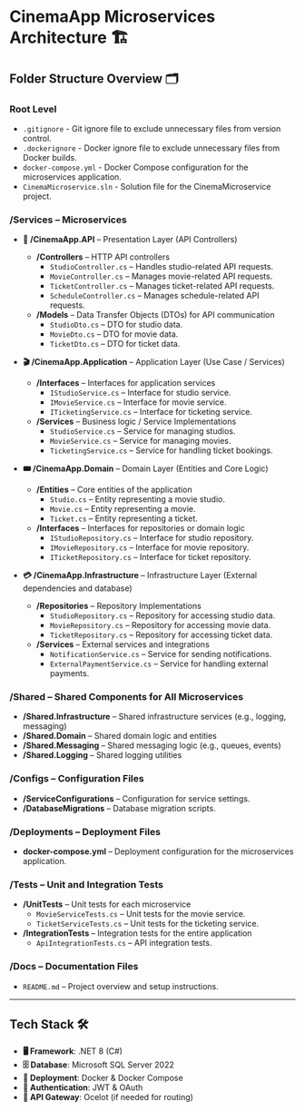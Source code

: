 # CinemaApp Microservices Architecture 🏗️

## Folder Structure Overview 🗂️

### Root Level

- `.gitignore` - Git ignore file to exclude unnecessary files from version control.
- `.dockerignore` - Docker ignore file to exclude unnecessary files from Docker builds.
- `docker-compose.yml` - Docker Compose configuration for the microservices application.
- `CinemaMicroservice.sln` - Solution file for the CinemaMicroservice project.

### /Services – Microservices

- **📅 /CinemaApp.API** – Presentation Layer (API Controllers)
  - **/Controllers** – HTTP API controllers
    - `StudioController.cs` – Handles studio-related API requests.
    - `MovieController.cs` – Manages movie-related API requests.
    - `TicketController.cs` – Manages ticket-related API requests.
    - `ScheduleController.cs` – Manages schedule-related API requests.
  - **/Models** – Data Transfer Objects (DTOs) for API communication
    - `StudioDto.cs` – DTO for studio data.
    - `MovieDto.cs` – DTO for movie data.
    - `TicketDto.cs` – DTO for ticket data.

- **🎬 /CinemaApp.Application** – Application Layer (Use Case / Services)
  - **/Interfaces** – Interfaces for application services
    - `IStudioService.cs` – Interface for studio service.
    - `IMovieService.cs` – Interface for movie service.
    - `ITicketingService.cs` – Interface for ticketing service.
  - **/Services** – Business logic / Service Implementations
    - `StudioService.cs` – Service for managing studios.
    - `MovieService.cs` – Service for managing movies.
    - `TicketingService.cs` – Service for handling ticket bookings.

- **🎟️ /CinemaApp.Domain** – Domain Layer (Entities and Core Logic)
  - **/Entities** – Core entities of the application
    - `Studio.cs` – Entity representing a movie studio.
    - `Movie.cs` – Entity representing a movie.
    - `Ticket.cs` – Entity representing a ticket.
  - **/Interfaces** – Interfaces for repositories or domain logic
    - `IStudioRepository.cs` – Interface for studio repository.
    - `IMovieRepository.cs` – Interface for movie repository.
    - `ITicketRepository.cs` – Interface for ticket repository.

- **💳 /CinemaApp.Infrastructure** – Infrastructure Layer (External dependencies and database)
  - **/Repositories** – Repository Implementations
    - `StudioRepository.cs` – Repository for accessing studio data.
    - `MovieRepository.cs` – Repository for accessing movie data.
    - `TicketRepository.cs` – Repository for accessing ticket data.
  - **/Services** – External services and integrations
    - `NotificationService.cs` – Service for sending notifications.
    - `ExternalPaymentService.cs` – Service for handling external payments.

### /Shared – Shared Components for All Microservices

- **/Shared.Infrastructure** – Shared infrastructure services (e.g., logging, messaging)
- **/Shared.Domain** – Shared domain logic and entities
- **/Shared.Messaging** – Shared messaging logic (e.g., queues, events)
- **/Shared.Logging** – Shared logging utilities

### /Configs – Configuration Files

- **/ServiceConfigurations** – Configuration for service settings.
- **/DatabaseMigrations** – Database migration scripts.

### /Deployments – Deployment Files

- **docker-compose.yml** – Deployment configuration for the microservices application.

### /Tests – Unit and Integration Tests

- **/UnitTests** – Unit tests for each microservice
  - `MovieServiceTests.cs` – Unit tests for the movie service.
  - `TicketServiceTests.cs` – Unit tests for the ticketing service.
- **/IntegrationTests** – Integration tests for the entire application
  - `ApiIntegrationTests.cs` – API integration tests.

### /Docs – Documentation Files

- `README.md` – Project overview and setup instructions.

---

## Tech Stack 🛠️

- **🖥️ Framework**: .NET 8 (C#)
- **🗄️ Database**: Microsoft SQL Server 2022
- **🐳 Deployment**: Docker & Docker Compose
- **🔐 Authentication**: JWT & OAuth
- **🔀 API Gateway**: Ocelot (if needed for routing)
